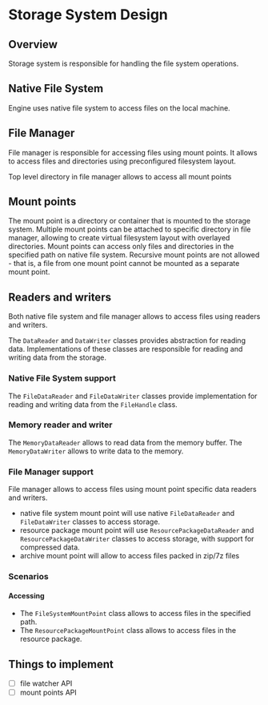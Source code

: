 # Storage System Design

## Overview

Storage system is responsible for handling the file system operations.

## Native File System

Engine uses native file system to access files on the local machine.

## File Manager

File manager is responsible for accessing files using mount points. It allows to access files and directories using preconfigured filesystem layout.

Top level directory in file manager allows to access all mount points

## Mount points

The mount point is a directory or container that is mounted to the storage system. Multiple mount points can be attached to specific directory in file manager, allowing to create virtual filesystem layout with overlayed directories. Mount points can access only files and directories in the specified path on native file system. Recursive mount points are not allowed - that is, a file from one mount point cannot be mounted as a separate mount point.

## Readers and writers

Both native file system and file manager allows to access files using readers and writers.

The `DataReader` and `DataWriter` classes provides abstraction for reading data. Implementations of these classes are responsible for reading and writing data from the storage.

### Native File System support

The `FileDataReader` and `FileDataWriter` classes provide implementation for reading and writing data from the `FileHandle` class.

### Memory reader and writer

The `MemoryDataReader` allows to read data from the memory buffer. The `MemoryDataWriter` allows to write data to the memory.

### File Manager support

File manager allows to access files using mount point specific data readers and writers.

- native file system mount point will use native `FileDataReader` and `FileDataWriter` classes to access storage.
- resource package mount point will use `ResourcePackageDataReader` and `ResourcePackageDataWriter` classes to access storage, with support for compressed data.
- archive mount point will allow to access files packed in zip/7z files


### Scenarios

#### Accessing 

- The `FileSystemMountPoint` class allows to access files in the specified path.
- The `ResourcePackageMountPoint` class allows to access files in the resource package.


## Things to implement
- [ ] file watcher API
- [ ] mount points API
